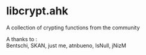 libcrypt.ahk
============

A collection of crypting functions from the community

A thanks to :  
Bentschi, SKAN, just me, atnbueno, IsNull, jNizM